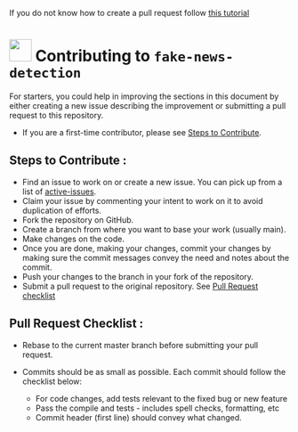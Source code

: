 <p> If you do not know how to create a pull request follow <a href="https://www.youtube.com/watch?v=rgbCcBNZcdQ">this tutorial</a></p>


# <img src="https://cdn.svgporn.com/logos/uservoice.svg" height="40"> Contributing to `fake-news-detection`


For starters, you could help in improving the sections in this document by either creating a new issue describing the improvement or submitting a pull request to this repository. 

* If you are a first-time contributor, please see [Steps to Contribute](#steps-to-contribute).


## Steps to Contribute :

* Find an issue to work on or create a new issue. You can pick up from a list of [active-issues](https://github.com/aditya109/git-osp-for-beginners/issues).
* Claim your issue by commenting your intent to work on it to avoid duplication of efforts. 
* Fork the repository on GitHub.
* Create a branch from where you want to base your work (usually main).
* Make changes on the code.
* Once you are done, making your changes, commit your changes by making sure the commit messages convey the need and notes about the commit.
* Push your changes to the branch in your fork of the repository.
* Submit a pull request to the original repository. See [Pull Request checklist](#pull-request-checklist)


## Pull Request Checklist :
* Rebase to the current master branch before submitting your pull request.
* Commits should be as small as possible. Each commit should follow the checklist below:

  - For code changes, add tests relevant to the fixed bug or new feature
  - Pass the compile and tests - includes spell checks, formatting, etc
  - Commit header (first line) should convey what changed.